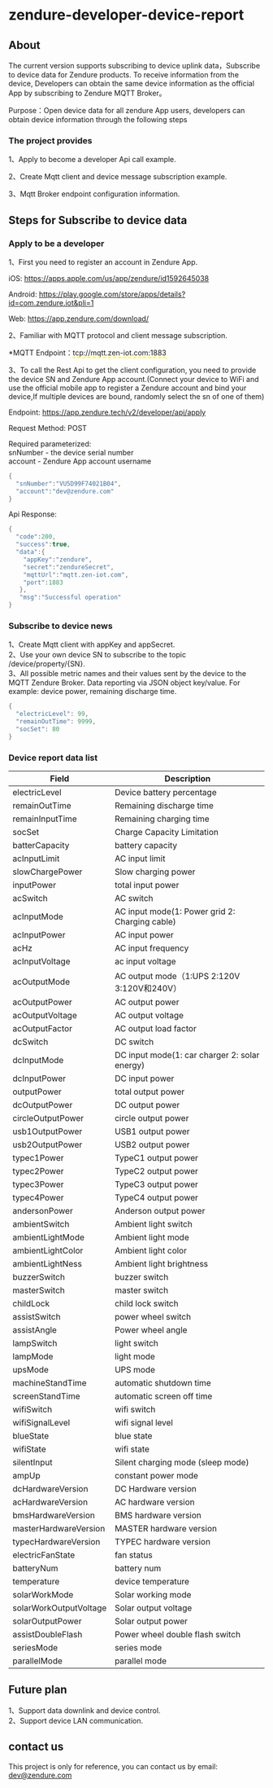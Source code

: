 # zendure-developer-device-report

## About
The current version supports subscribing to device uplink data，Subscribe to device data for Zendure products. To receive information from the device, Developers can obtain the same device information as the official App by subscribing to Zendure MQTT Broker。

Purpose：Open device data for all zendure App users, developers can obtain device information through the following steps

### The project provides
  1、Apply to become a developer Api call example.  
  
  2、Create Mqtt client and device message subscription example. 
  
  3、Mqtt Broker endpoint configuration information.  

## Steps for Subscribe to device data

### Apply to be a developer
  1、First you need to register an account in Zendure App.  
  
  iOS: https://apps.apple.com/us/app/zendure/id1592645038  
  
  Android: https://play.google.com/store/apps/details?id=com.zendure.iot&pli=1  
  
  Web: https://app.zendure.com/download/  
  
  
  2、Familiar with MQTT protocol and client message subscription.  
  
  *MQTT Endpoint：<span style="border-bottom:2px dashed yellow;">tcp://mqtt.zen-iot.com:1883</span>
  
  3、To call the Rest Api to get the client configuration, you need to provide the device SN and Zendure App account.(Connect your device to WiFi and use the official mobile app to register a Zendure account and bind your device,If multiple devices are bound, randomly select the sn of one of them)  
  
  Endpoint: https://app.zendure.tech/v2/developer/api/apply  
  
  Request Method: POST  
  
  Required parameterized:  
    snNumber - the device serial number  
    account - Zendure App account username  
    
```java  
{  
  "snNumber":"VU5D99F74021B04",  
  "account":"dev@zendure.com"
}

```
Api Response:
```java
{  
  "code":200,  
  "success":true,  
  "data":{  
    "appKey":"zendure",  
    "secret":"zendureSecret",  
    "mqttUrl":"mqtt.zen-iot.com",  
    "port":1883  
   },
   "msg":"Successful operation"  
}  
```

  
### Subscribe to device news
  1、Create Mqtt client with appKey and appSecret.  
  2、Use your own device SN to subscribe to the topic /device/property/{SN}.  
  3、All possible metric names and their values sent by the device to the MQTT Zendure Broker. Data reporting via JSON object key/value. For example: device power, remaining discharge time.  
  ```java
  {  
    "electricLevel": 99,  
    "remainOutTime": 9999,  
    "socSet": 80  
  }  
  ```
 
 ### Device report data list
 
 | Field | Description |
| --- | --- |
| electricLevel | Device battery percentage |
| remainOutTime | Remaining discharge time |
| remainInputTime | Remaining charging time |
| socSet | Charge Capacity Limitation |
| batterCapacity | battery capacity |
| acInputLimit | AC input limit |
| slowChargePower | Slow charging power |
| inputPower | total input power |
| acSwitch | AC switch |
| acInputMode | AC input mode(1: Power grid 2: Charging cable) |
| acInputPower | AC input power |
| acHz | AC input frequency |
| acInputVoltage | ac input voltage |
| acOutputMode | AC output mode（1:UPS 2:120V 3:120V和240V） |
| acOutputPower | AC output power |
| acOutputVoltage | AC output voltage |
| acOutputFactor | AC output load factor |
| dcSwitch | DC switch |
| dcInputMode | DC input mode(1: car charger 2: solar energy) |
| dcInputPower | DC input power |
| outputPower | total output power |
| dcOutputPower | DC output power |
| circleOutputPower | circle output power |
| usb1OutputPower | USB1 output power |
| usb2OutputPower | USB2 output power |
| typec1Power | TypeC1 output power |
| typec2Power | TypeC2 output power |
| typec3Power | TypeC3 output power |
| typec4Power | TypeC4 output power |
| andersonPower | Anderson output power |
| ambientSwitch | Ambient light switch |
| ambientLightMode | Ambient light mode |
| ambientLightColor | Ambient light color |
| ambientLightNess | Ambient light brightness |
| buzzerSwitch | buzzer switch |
| masterSwitch | master switch |
| childLock | child lock switch |
| assistSwitch | power wheel switch |
| assistAngle | Power wheel angle |
| lampSwitch | light switch |
| lampMode | light mode |
| upsMode | UPS mode |
| machineStandTime | automatic shutdown time |
| screenStandTime | automatic screen off time |
| wifiSwitch | wifi switch |
| wifiSignalLevel | wifi signal level |
| blueState | blue state |
| wifiState | wifi state |
| silentInput | Silent charging mode (sleep mode) |
| ampUp | constant power mode |
| dcHardwareVersion | DC Hardware version |
| acHardwareVersion | AC hardware version |
| bmsHardwareVersion | BMS hardware version |
| masterHardwareVersion | MASTER hardware version |
| typecHardwareVersion | TYPEC hardware version |
| electricFanState | fan status |
| batteryNum | battery num |
| temperature | device temperature |
| solarWorkMode | Solar working mode |
| solarWorkOutputVoltage | Solar output voltage |
| solarOutputPower | Solar output power |
| assistDoubleFlash | Power wheel double flash switch |
| seriesMode | series mode |
| parallelMode | parallel mode |

## Future plan
1、Support data downlink and device control.  
2、Support device LAN communication.

## contact us
This project is only for reference, you can contact us by email: dev@zendure.com
